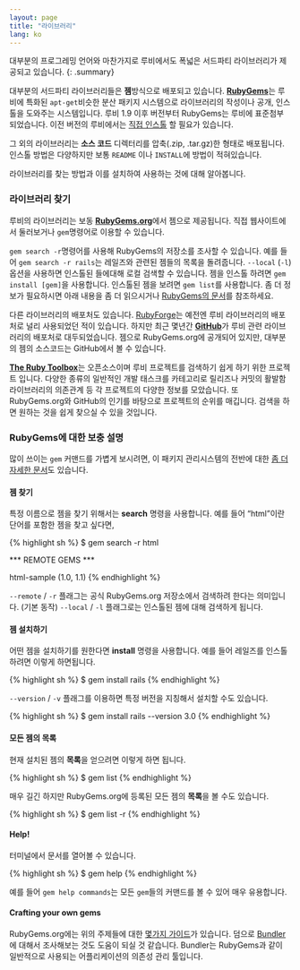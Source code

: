 ```yaml
---
layout: page
title: "라이브러리"
lang: ko
---
```


대부분의 프로그레밍 언어와 마찬가지로 루비에서도 폭넓은 서드파티 라이브러리가
제공되고 있습니다.
{: .summary}

대부분의 서드파티 라이브러리들은 **젬**방식으로 배포되고 있습니다. [**RubyGems**][1]는
루비에 특화된 `apt-get`비슷한 분산 패키지 시스템으로 라이브러리의 작성이나 공개,
인스톨을 도와주는 시스템입니다. 루비 1.9 이후 버전부터 RubyGems는 루비에 표준첨부
되었습니다. 이전 버전의 루비에서는 [직접 인스톨][2] 할 필요가 있습니다.

그 외의 라이브러리는 **소스 코드** 디렉터리를 압축(.zip, .tar.gz)한 형태로 배포됩니다.
인스톨 방법은 다양하지만 보통 `README` 이나 `INSTALL`에 방법이 적혀있습니다.

라이브러리를 찾는 방법과 이를 설치하여 사용하는 것에 대해 알아봅니다.

### 라이브러리 찾기

루비의 라이브러리는 보동 [**RubyGems.org**][1]에서 젬으로 제공됩니다. 직접
웹사이트에서 둘러보거나 `gem`명령어로 이용할 수 있습니다.

`gem search -r`명령어를 사용해 RubyGems의 저장소를 조사할 수 있습니다. 예를 들어
`gem search -r rails`는 레일즈와 관련된 젬들의 목록을 돌려줍니다.
`--local` (`-l`) 옵션을 사용하면 인스톨된 들에대해 로컬 검색할 수 있습니다. 젬을
인스톨 하려면 `gem install [gem]`을 사용합니다. 인스톨된 젬을 보려면 `gem
list`를 사용합니다. 좀 더 정보가 필요하시면 아래 내용을 좀 더 읽으시거나 [RubyGems의
문서][3]를 참조하세요.

다른 라이브러리의 배포처도 있습니다. [RubyForge][4]는 예전엔 루비 라이브러리의
배포처로 널리 사용되었던 적이 있습니다. 하지만 최근 몇년간 [**GitHub**][5]가
루비 관련 라이브러리의 배포처로 대두되었습니다. 젬으로 RubyGems.org에
공개되어 있지만, 대부분의 젬의 소스코드는 GitHub에서 볼 수 있습니다.

[**The Ruby Toolbox**][6]는 오픈소스이며 루비 프로젝트를 검색하기 쉽게 하기 위한
프로젝트 입니다. 다양한 종류의 일반적인 개발 태스크를 카테고리로 릴리즈나 커밋의
활발함 라이브러리의 의존관계 등 각 프로젝트의 다양한 정보를 모았습니다. 또 RubyGems.org와
GitHub의 인기를 바탕으로 프로젝트의 순위를 매깁니다. 검색을 하면 원하는 것을 쉽게 찾으실
수 있을 것입니다.

### RubyGems에 대한 보충 설명

많이 쓰이는 `gem` 커맨드를 가볍게 보시려면, 이 패키지 관리시스템의 전반에
대한 [좀 더 자세한 문서][7]도 있습니다.

#### 젬 찾기

특정 이름으로 젬을 찾기 위해서는 **search** 명령을 사용합니다. 예를 들어 “html”이란 단어를 포함한 젬을 찾고
싶다면,

{% highlight sh %}
$ gem search -r html

*** REMOTE GEMS ***

html-sample (1.0, 1.1)
{% endhighlight %}

`--remote` / `-r` 플래그는 공식 RubyGems.org 저장소에서 검색하려 한다는
의미입니다. (기본 동작) `--local` / `-l` 플래그로는 인스톨된 젬에 대해
검색하게 됩니다.

#### 젬 설치하기

어떤 젬을 설치하기를 원한다면 **install** 명령을 사용합니다. 예를 들어 레일즈를
인스톨 하려면 이렇게 하면됩니다.

{% highlight sh %}
$ gem install rails
{% endhighlight %}

`--version` / `-v` 플래그를 이용하면 특정 버전을 지칭해서 설치할 수도 있습니다.

{% highlight sh %}
$ gem install rails --version 3.0
{% endhighlight %}

#### 모든 젬의 목록

현재 설치된 젬의 **목록**을 얻으려면 이렇게 하면 됩니다.

{% highlight sh %}
$ gem list
{% endhighlight %}


매우 길긴 하지만 RubyGems.org에 등록된 모든 젬의 **목록**을 볼 수도 있습니다.

{% highlight sh %}
$ gem list -r
{% endhighlight %}


#### Help!

터미널에서 문서를 열어볼 수 있습니다.

{% highlight sh %}
$ gem help
{% endhighlight %}

예를 들어 `gem help commands`는 모든 `gem`들의 커맨드를 볼 수 있어 매우 유용합니다.

#### Crafting your own gems

RubyGems.org에는 위의 주제들에 대한 [몇가지 가이드][3]가 있습니다. 덤으로
[Bundler][9]에 대해서 조사해보는 것도 도움이 되실 것 같습니다. Bundler는
RubyGems과 같이 일반적으로 사용되는 어플리케이션의 의존성 관리 툴입니다.



[1]: https://rubygems.org/
[2]: https://rubygems.org/pages/download/
[3]: http://guides.rubygems.org/
[4]: http://rubyforge.org/
[5]: https://github.com/
[6]: https://www.ruby-toolbox.com/
[7]: http://guides.rubygems.org/command-reference/
[9]: http://bundler.io/

